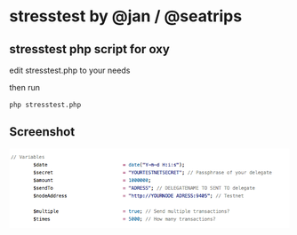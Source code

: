 # stresstest by @jan / @seatrips

## stresstest php script for oxy

edit stresstest.php to your needs

then run
```
php stresstest.php
```

## Screenshot
![Screenshot](screenshot.png?raw=true "Screenshot")
